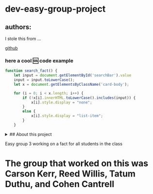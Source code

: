 # dev-easy-group-project

## authors:

I stole this from ...

<a href="" target="">github</a> 

### here a cool :cool: code example

```javascript
function search_fact() {
    let input = document.getElementById('searchBar').value
    input = input.toLowerCase();
    let x = document.getElementsByClassName('card-body');

    for (i = 0; i < x.length; i++) {
        if (!x[i].innerHTML.toLowerCase().includes(input)) {
            x[i].style.display = "none";
        }
        else {
            x[i].style.display = "list-item";
        }
    }

```

<details>
  <summary>
    ## About this project
  </summary>
  - This was a class project to ... collab ..  data ... 
</details>

Easy group 3 working on a fact for all students in the class
# The group that worked on this was Carson Kerr, Reed Willis, Tatum Duthu, and Cohen Cantrell

